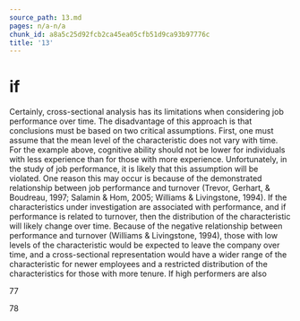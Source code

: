 ```yaml
---
source_path: 13.md
pages: n/a-n/a
chunk_id: a8a5c25d92fcb2ca45ea05cfb51d9ca93b97776c
title: '13'
---
```

# if

Certainly, cross-sectional analysis has its limitations when considering job performance over time. The disadvantage of this approach is that conclusions must be based on two critical assumptions. First, one must assume that the mean level of the characteristic does not vary with time. For the example above, cognitive ability should not be lower for individuals with less experience than for those with more experience. Unfortunately, in the study of job performance, it is likely that this assumption will be violated. One reason this may occur is because of the demonstrated relationship between job performance and turnover (Trevor, Gerhart, & Boudreau, 1997; Salamin & Hom, 2005; Williams & Livingstone, 1994). If the characteristics under investigation are associated with performance, and if performance is related to turnover, then the distribution of the characteristic will likely change over time. Because of the negative relationship between performance and turnover (Williams & Livingstone, 1994), those with low levels of the characteristic would be expected to leave the company over time, and a cross-sectional representation would have a wider range of the characteristic for newer employees and a restricted distribution of the characteristics for those with more tenure. If high performers are also

77

78
